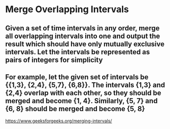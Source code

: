 # Merge Overlapping Intervals

## Given a set of time intervals in any order, merge all overlapping intervals into one and output the result which should have only mutually exclusive intervals. Let the intervals be represented as pairs of integers for simplicity

## For example, let the given set of intervals be {{1,3}, {2,4}, {5,7}, {6,8}}. The intervals {1,3} and {2,4} overlap with each other, so they should be merged and become {1, 4}. Similarly, {5, 7} and {6, 8} should be merged and become {5, 8}

https://www.geeksforgeeks.org/merging-intervals/
